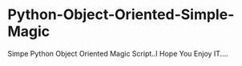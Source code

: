 # Python-Object-Oriented-Simple-Magic
Simpe Python Object Oriented Magic Script..I Hope You Enjoy IT....
